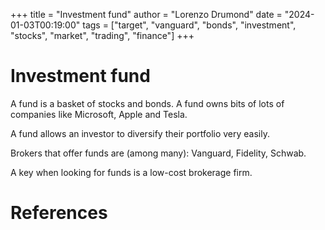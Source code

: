 +++
title = "Investment fund"
author = "Lorenzo Drumond"
date = "2024-01-03T00:19:00"
tags = ["target",  "vanguard",  "bonds",  "investment",  "stocks",  "market",  "trading",  "finance"]
+++


# Investment fund
A fund is a basket of stocks and bonds. A fund owns bits of lots of companies like Microsoft, Apple and Tesla.

A fund allows an investor to diversify their portfolio very easily.

Brokers that offer funds are (among many): Vanguard, Fidelity, Schwab.

A key when looking for funds is a low-cost brokerage firm.

# References
